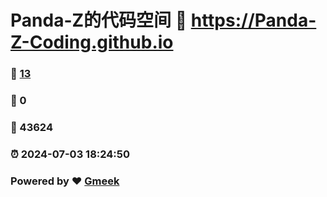 # Panda-Z的代码空间 :link: https://Panda-Z-Coding.github.io 
### :page_facing_up: [13](https://Panda-Z-Coding.github.io/tag.html) 
### :speech_balloon: 0 
### :hibiscus: 43624 
### :alarm_clock: 2024-07-03 18:24:50 
### Powered by :heart: [Gmeek](https://github.com/Meekdai/Gmeek)
